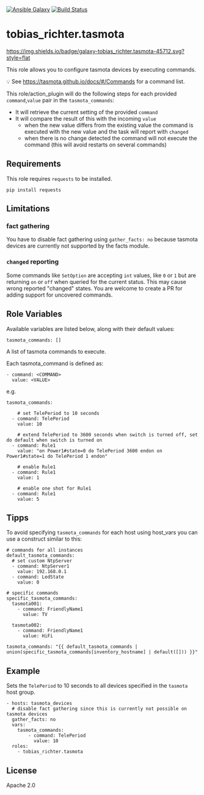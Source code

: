 [![Ansible Galaxy](https://img.shields.io/badge/galaxy-tobias__richter.tasmota-45712.svg)](https://galaxy.ansible.com/tobias_richter/tasmota)
[![Build Status](https://travis-ci.org/tobias-richter/ansible-tasmota.svg?branch=master)](https://travis-ci.org/tobias-richter/ansible-tasmota)

# tobias_richter.tasmota

https://img.shields.io/badge/galaxy-tobias_richter.tasmota-45712.svg?style=flat

This role allows you to configure tasmota devices by executing commands.

:bulb: See https://tasmota.github.io/docs/#/Commands for a command list.

This role/action_plugin will do the following steps for each provided `command`,`value` pair in the `tasmota_commands`:
* It will retrieve the current setting of the provided `command`
* It will compare the result of this with the incoming `value`
  * when the new value differs from the existing value the command is executed with the new value and the task will report with `changed`
  * when there is no change detected the command will not execute the command (this will avoid restarts on several commands) 

## Requirements

This role requires `requests` to be installed.

    pip install requests

## Limitations

### fact gathering

You have to disable fact gathering using `gather_facts: no` because tasmota devices are currently not supported by the facts module.

### `changed` reporting

Some commands like `SetOption` are accepting `int` values, like `0` or `1` but are returning `on` or `off` when queried for the current status.
This may cause wrong reported "changed" states. You are welcome to create a PR for adding support for uncovered commands.

## Role Variables

Available variables are listed below, along with their default values:

    tasmota_commands: []
    
A list of tasmota commands to execute.

Each tasmota_command is defined as:

    - command: <COMMAND>
      value: <VALUE>
      
e.g.

    tasmota_commands:
        
        # set TelePeriod to 10 seconds
      - command: TelePeriod
        value: 10
        
        # extend TelePeriod to 3600 seconds when switch is turned off, set do default when switch is turned on
      - command: Rule1
        value: "on Power1#state=0 do TelePeriod 3600 endon on Power1#state=1 do TelePeriod 1 endon"
        
        # enable Rule1
      - command: Rule1
        value: 1
        
        # enable one shot for Rule1
      - command: Rule1
        value: 5

## Tipps

To avoid specifying `tasmota_commands` for each host using host_vars you can use a construct similar to this:

    # commands for all instances
    default_tasmota_commands:
      # set custom NtpServer
      - command: NtpServer1
        value: 192.168.0.1
      - command: LedState
        value: 0      
    
    # specific commands 
    specific_tasmota_commands:
      tasmota001:
        - command: FriendlyName1
          value: TV
    
      tasmota002:
        - command: FriendlyName1
          value: HiFi
    
    tasmota_commands: "{{ default_tasmota_commands | union(specific_tasmota_commands[inventory_hostname] | default([])) }}"

## Example

Sets the `TelePeriod` to 10 seconds to all devices specified in the `tasmota` host group.

	- hosts: tasmota_devices  
	  # disable fact gathering since this is currently not possible on tasmota devices  
      gather_facts: no
      vars:
        tasmota_commands:
            - command: TelePeriod
              value: 10
	  roles:
	    - tobias_richter.tasmota


## License

Apache 2.0
